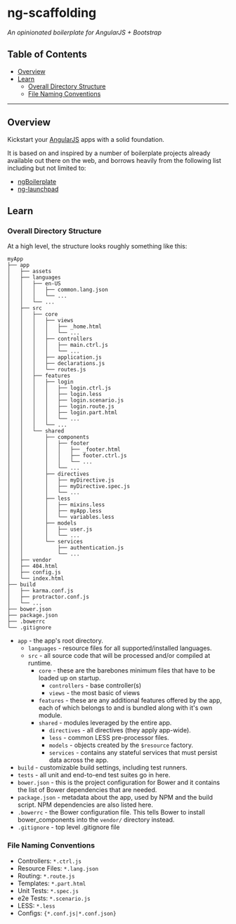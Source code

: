 # ng-scaffolding

*An opinionated boilerplate for AngularJS + Bootstrap*

## Table of Contents

- [Overview](#overview)
- [Learn](#learn)
    - [Overall Directory Structure](#overall-directory-structure)
    - [File Naming Conventions](#file-naming-conventions)

___

## Overview

Kickstart your [AngularJS](http://angularjs.org/) apps with a solid foundation.

It is based on and inspired by a number of boilerplate projects already available out there on the web,
and borrows heavily from the following list including but not limited to:

- [ngBoilerplate](http://bit.ly/ngBoilerplate)
- [ng-launchpad](http://www.samora.me/ng-launchpad)

## Learn

### Overall Directory Structure

At a high level, the structure looks roughly something like this:

```
myApp
├── app
│   ├── assets
│   ├── languages
│   │   ├── en-US
│   │   │   ├── common.lang.json
│   │   │   └── ...
│   │   └── ...
│   ├── src
│   │   ├── core
│   │   │   ├── views
│   │   │   │   ├── _home.html
│   │   │   │   └── ...
│   │   │   ├── controllers
│   │   │   │   ├── main.ctrl.js
│   │   │   │   └── ...
│   │   │   ├── application.js
│   │   │   ├── declarations.js
│   │   │   └── routes.js
│   │   ├── features
│   │   │   ├── login
│   │   │   │   ├── login.ctrl.js
│   │   │   │   ├── login.less
│   │   │   │   ├── login.scenario.js
│   │   │   │   ├── login.route.js
│   │   │   │   ├── login.part.html
│   │   │   │   └── ...
│   │   │   └── ...
│   │   └── shared
│   │       ├── components
│   │       │   ├── footer
│   │       │   │   ├── _footer.html
│   │       │   │   ├── footer.ctrl.js
│   │       │   │   └── ...
│   │       │   └── ...
│   │       ├── directives
│   │       │   ├── myDirective.js
│   │       │   ├── myDirective.spec.js
│   │       │   └── ...
│   │       ├── less
│   │       │   ├── mixins.less
│   │       │   ├── myApp.less
│   │       │   └── variables.less
│   │       ├── models
│   │       │   ├── user.js
│   │       │   └── ...
│   │       └── services
│   │           ├── authentication.js
│   │           └── ...
│   ├── vendor
│   ├── 404.html
│   ├── config.js
│   └── index.html
├── build
│   ├── karma.conf.js
│   ├── protractor.conf.js
│   └── ...
├── bower.json
├── package.json
├── .bowerrc
└── .gitignore
```
 
- `app` - the app's root directory.
    - `languages` - resource files for all supported/installed languages.
    - `src` - all source code that will be processed and/or compiled at runtime.
        - `core` - these are the barebones minimum files that have to be loaded up on startup.
            - `controllers` - base controller(s)
            - `views` - the most basic of views
        - `features` - these are any additional features offered by the app, each of which belongs to and is bundled along with it's own module.
        - `shared` - modules leveraged by the entire app.
            - `directives` - all directives (they apply app-wide).
            - `less` - common LESS pre-processor files.
            - `models` - objects created by the `$resource` factory.
            - `services` - contains any stateful services that must persist data across the app.
- `build` - customizable build settings, including test runners.
- `tests` - all unit and end-to-end test suites go in here.
- `bower.json` - this is the project configuration for Bower and it contains the list of Bower dependencies that are needed.
- `package.json` - metadata about the app, used by NPM and the build script. NPM dependencies are also listed here.
- `.bowerrc` - the Bower configuration file. This tells Bower to install bower_components into the `vendor/` directory instead.
- `.gitignore` - top level .gitignore file

### File Naming Conventions

- Controllers: `*.ctrl.js`
- Resource Files: `*.lang.json`
- Routing: `*.route.js`
- Templates: `*.part.html`
- Unit Tests: `*.spec.js`
- e2e Tests: `*.scenario.js`
- LESS: `*.less`
- Configs: `{*.conf.js|*.conf.json}`
